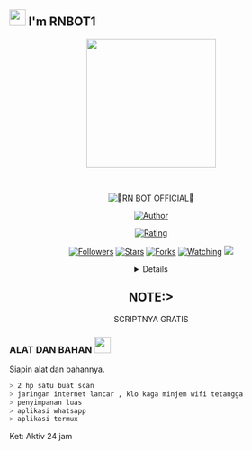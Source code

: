 ## <img src="https://github.com/TheDudeThatCode/TheDudeThatCode/blob/master/Assets/Hi.gif" width="29px"> I'm RNBOT1
<p align="center">
<img src="https://raw.githubusercontent.com/A187ID/AR15BOT/main/aris/A187.jpg" width="230" height="230"/>
</p>
<br>



<p align="center">
<a href="#"><img title="🔰RN BOT OFFICIAL🔰" src="https://img.shields.io/badge/RNBOT-green?colorA=%23ff0000&colorB=%23017e40&style=for-the-badge"></a>
</p>
<p align="center">
<a href="https://github.com/RNBOT"><img title="Author" src="https://img.shields.io/badge/AUTHOR-RNBOT-orange.svg?style=for-the-badge&logo=github"></a>
</p>
<p align="center">
<a href="https://www.codefactor.io/repository/github/RNBOT1/RNBOT"><img title="Rating" src="https://www.codefactor.io/repository/github/RNBOT1/RNBOT/badge/main"></a>
</p>
<p align="center">
<a href="https://github.com/RNBOT1/RNBOT/followers"><img title="Followers" src="https://img.shields.io/github/followers/RNBOT1?color=blue&style=flat-square"></a>
<a href="https://github.com/RNBOT1/RNBOT/stargazers/"><img title="Stars" src="https://img.shields.io/github/stars/RNBOT1/RNBOT?color=red&style=flat-square"></a>
<a href="https://github.com/RNBOT1/RNBOT/network/members"><img title="Forks" src="https://img.shields.io/github/forks/RNBOT1/RNBOT?color=red&style=flat-square"></a>
<a href="https://github.com/RNBOT1/RNBOT/watchers"><img title="Watching" src="https://img.shields.io/github/watchers/RNBOT1/RNBOT?label=Watchers&color=blue&style=flat-square"></a>
<a href="https://hits.seeyoufarm.com"><img src="https://hits.seeyoufarm.com/api/count/incr/badge.svg?url=https%3A%2F%2Fgithub.com%2FRNBOT1%2FRNBOT&count_bg=%2379C83D&title_bg=%23555555&icon=probot.svg&icon_color=%2300FF6D&title=hits&edge_flat=false"/></a>
</p>
<div align="center">
<details>
 
</details>

## NOTE:> 
SCRIPTNYA GRATIS
</div>

### ALAT DAN BAHAN <img src="https://github.com/TheDudeThatCode/TheDudeThatCode/blob/master/Assets/Mario_Hello_Big.gif" width="29px">
Siapin alat dan bahannya.
```bash
> 2 hp satu buat scan
> jaringan internet lancar , klo kaga minjem wifi tetangga
> penyimpanan luas
> aplikasi whatsapp
> aplikasi termux
```


Ket: Aktiv 24 jam
